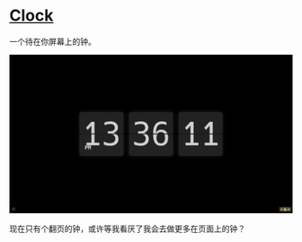 # [Clock](https://nwylzw.github.io/clock/)

一个待在你屏幕上的钟。

![img.png](img.png)

现在只有个翻页的钟，或许等我看厌了我会去做更多在页面上的钟？
